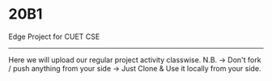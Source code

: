 # 20B1
Edge Project for CUET CSE
_____________________________________________________________________________________________________________
Here we will upload our regular project activity classwise. 
N.B. -> Don't fork / push anything from your side -> Just Clone & Use it locally from your side.
